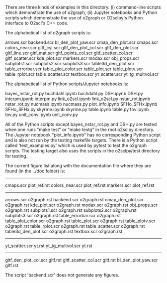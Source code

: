 There are three kinds of examples in this directory. (i) command-line
scripts which demonstrate the use of o2graph, (ii) Jupyter notebooks
and Python scripts which demonstrate the use of o2graph or O2sclpy's
Python interface to O2scl's C++ code.

The alphabetical list of o2graph scripts is:

arrows.scr backend.scr bl_den_plot_yaw.scr cmap_den_plot.scr cmaps.scr
colors_near.scr gltf_cyl.scr gltf_den_plot_col.scr gltf_den_plot.scr
gltf_line.scr gltf_mat.scr gltf_points_col.scr gltf_scatter_col.scr
gltf_scatter.scr kde_plot.scr markers.scr modax.scr obj_props.scr
subplots1.scr subplots2.scr subplots3.scr table3d_den_plot.scr
table_errorbar.scr table_plot_color.scr table_plot.scr table_plotv.scr
table_rplot.scr table_scatter.scr textbox.scr yt_scatter.scr
yt_tg_multvol.scr

The alphabetical list of Python scripts/Jupyter notebooks is:

bayes_nstar_rot.py buchdahl.ipynb buchdahl.py DSH.ipynb DSH.py
interpm.ipynb interpm.py link_o2scl.ipynb link_o2scl.py
nstar_rot.ipynb nstar_rot.py nucmass.ipynb nucmass.py plot_info.ipynb
SFHo_SFHx.ipynb SFHo_SFHx.py skyrme.ipynb skyrme.py table.ipynb
table.py tov.ipynb tov.py unit_conv.ipynb unit_conv.py

All of the Python scripts except bayes_nstar_rot.py and DSH.py are
tested when one runs "make test" or "make testq" in the root o2sclpy
directory. The Jupyter notebook "plot_info.ipynb" has no corresponding
Python script and is also not run by the testing makefile targets.
There is a Python script called 'test_examples.py' which is used by
pytest to test the o2graph scripts. The testing target also uses
the scripts in the o2sclpy/test directory for testing.

The current figure list along with the documentation file where they
are found (in the ../doc folder) is:

------------------------- ------------
cmaps.scr                 plot_ref.rst
colors_near.scr           plot_ref.rst
markers.scr               plot_ref.rst
------------------------- ------------
arrows.scr                o2graph.rst
backend.scr               o2graph.rst
cmap_den_plot.scr         o2graph.rst
kde_plot.scr              o2graph.rst
modax.scr                 o2graph.rst
obj_props.scr             o2graph.rst
subplots1.scr             o2graph.rst
subplots2.scr             o2graph.rst
subplots3.scr             o2graph.rst
table_errorbar.scr        o2graph.rst
table_plot_color.scr      o2graph.rst
table_plot.scr            o2graph.rst
table_plotv.scr           o2graph.rst
table_rplot.scr           o2graph.rst
table_scatter.scr         o2graph.rst
table3d_den_plot.scr      o2graph.rst
textbox.scr               o2graph.rst
------------------------- ------------
yt_scatter.scr            yt.rst
yt_tg_multvol.scr         yt.rst
------------------------- ------------
gltf_den_plot_col.scr     gltf.rst
gltf_scatter_col.scr      gltf.rst
bl_den_plot_yaw.scr       gltf.rst

The script 'backend.scr' does not generate any figures.

